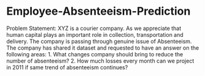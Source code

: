 # Employee-Absenteeism-Prediction
Problem Statement: XYZ is a courier company. As we appreciate that human capital plays an important role in collection, transportation and delivery. The company is passing through genuine issue of Absenteeism. The company has shared it dataset and requested to have an answer on the following areas:   1. What changes company should bring to reduce the number of absenteeism?   2. How much losses every month can we project in 2011 if same trend of absenteeism continues? 
